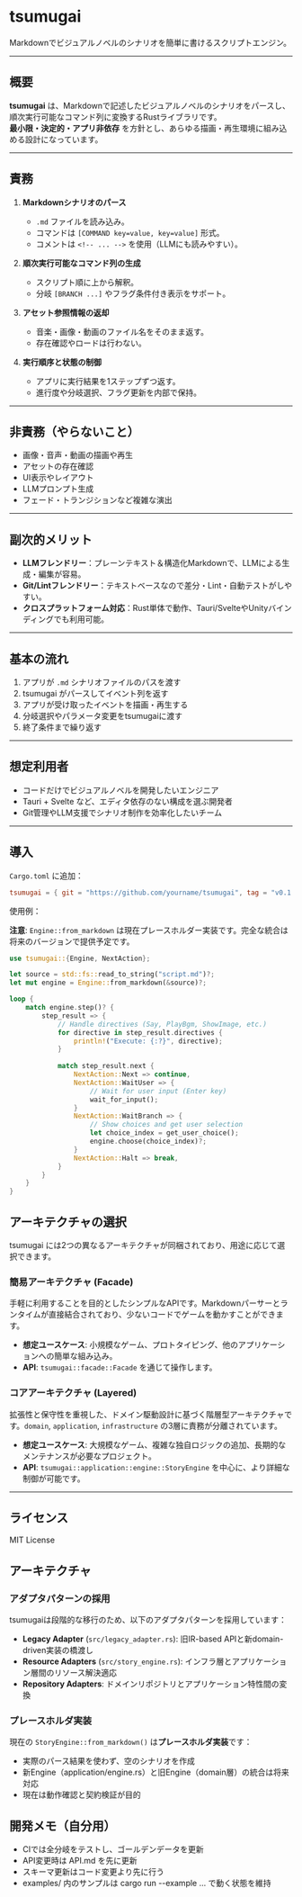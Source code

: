 # tsumugai

Markdownでビジュアルノベルのシナリオを簡単に書けるスクリプトエンジン。

---

## 概要

**tsumugai** は、Markdownで記述したビジュアルノベルのシナリオをパースし、順次実行可能なコマンド列に変換するRustライブラリです。  
**最小限・決定的・アプリ非依存** を方針とし、あらゆる描画・再生環境に組み込める設計になっています。

---

## 責務

1. **Markdownシナリオのパース**
   - `.md` ファイルを読み込み。
   - コマンドは `[COMMAND key=value, key=value]` 形式。
   - コメントは `<!-- ... -->` を使用（LLMにも読みやすい）。

2. **順次実行可能なコマンド列の生成**
   - スクリプト順に上から解釈。
   - 分岐 `[BRANCH ...]` やフラグ条件付き表示をサポート。

3. **アセット参照情報の返却**
   - 音楽・画像・動画のファイル名をそのまま返す。
   - 存在確認やロードは行わない。

4. **実行順序と状態の制御**
   - アプリに実行結果を1ステップずつ返す。
   - 進行度や分岐選択、フラグ更新を内部で保持。

---

## 非責務（やらないこと）

- 画像・音声・動画の描画や再生  
- アセットの存在確認  
- UI表示やレイアウト  
- LLMプロンプト生成  
- フェード・トランジションなど複雑な演出

---

## 副次的メリット

- **LLMフレンドリー**：プレーンテキスト＆構造化Markdownで、LLMによる生成・編集が容易。  
- **Git/Lintフレンドリー**：テキストベースなので差分・Lint・自動テストがしやすい。  
- **クロスプラットフォーム対応**：Rust単体で動作、Tauri/SvelteやUnityバインディングでも利用可能。

---

## 基本の流れ

1. アプリが `.md` シナリオファイルのパスを渡す  
2. tsumugai がパースしてイベント列を返す  
3. アプリが受け取ったイベントを描画・再生する  
4. 分岐選択やパラメータ変更をtsumugaiに渡す  
5. 終了条件まで繰り返す

---

## 想定利用者

- コードだけでビジュアルノベルを開発したいエンジニア  
- Tauri + Svelte など、エディタ依存のない構成を選ぶ開発者  
- Git管理やLLM支援でシナリオ制作を効率化したいチーム

---

## 導入

`Cargo.toml` に追加：

```toml
tsumugai = { git = "https://github.com/yourname/tsumugai", tag = "v0.1.0" }
```
使用例：

**注意**: `Engine::from_markdown` は現在プレースホルダー実装です。完全な統合は将来のバージョンで提供予定です。

```rust
use tsumugai::{Engine, NextAction};

let source = std::fs::read_to_string("script.md")?;
let mut engine = Engine::from_markdown(&source)?;

loop {
    match engine.step()? {
        step_result => {
            // Handle directives (Say, PlayBgm, ShowImage, etc.)
            for directive in step_result.directives {
                println!("Execute: {:?}", directive);
            }
            
            match step_result.next {
                NextAction::Next => continue,
                NextAction::WaitUser => {
                    // Wait for user input (Enter key)
                    wait_for_input();
                }
                NextAction::WaitBranch => {
                    // Show choices and get user selection
                    let choice_index = get_user_choice();
                    engine.choose(choice_index)?;
                }
                NextAction::Halt => break,
            }
        }
    }
}
```
## アーキテクチャの選択

tsumugai には2つの異なるアーキテクチャが同梱されており、用途に応じて選択できます。

### 簡易アーキテクチャ (Facade)
手軽に利用することを目的としたシンプルなAPIです。Markdownパーサーとランタイムが直接結合されており、少ないコードでゲームを動かすことができます。

- **想定ユースケース**: 小規模なゲーム、プロトタイピング、他のアプリケーションへの簡単な組み込み。
- **API**: `tsumugai::facade::Facade` を通じて操作します。

### コアアーキテクチャ (Layered)
拡張性と保守性を重視した、ドメイン駆動設計に基づく階層型アーキテクチャです。`domain`, `application`, `infrastructure` の3層に責務が分離されています。

- **想定ユースケース**: 大規模なゲーム、複雑な独自ロジックの追加、長期的なメンテナンスが必要なプロジェクト。
- **API**: `tsumugai::application::engine::StoryEngine` を中心に、より詳細な制御が可能です。

---

## ライセンス
MIT License

## アーキテクチャ

### アダプタパターンの採用

tsumugaiは段階的な移行のため、以下のアダプタパターンを採用しています：

- **Legacy Adapter** (`src/legacy_adapter.rs`): 旧IR-based APIと新domain-driven実装の橋渡し
- **Resource Adapters** (`src/story_engine.rs`): インフラ層とアプリケーション層間のリソース解決適応
- **Repository Adapters**: ドメインリポジトリとアプリケーション特性間の変換

### プレースホルダ実装

現在の `StoryEngine::from_markdown()` は**プレースホルダ実装**です：

- 実際のパース結果を使わず、空のシナリオを作成
- 新Engine（application/engine.rs）と旧Engine（domain層）の統合は将来対応
- 現在は動作確認と契約検証が目的

## 開発メモ（自分用）
- CIでは全分岐をテストし、ゴールデンデータを更新
- API変更時は API.md を先に更新
- スキーマ更新はコード変更より先に行う
- examples/ 内のサンプルは cargo run --example ... で動く状態を維持
